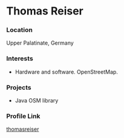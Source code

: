 # Thomas Reiser

### Location
Upper Palatinate, Germany

### Interests

- Hardware and software. OpenStreetMap.

### Projects

- Java OSM library

### Profile Link

[thomasreiser](https://github.com/thomasreiser)
